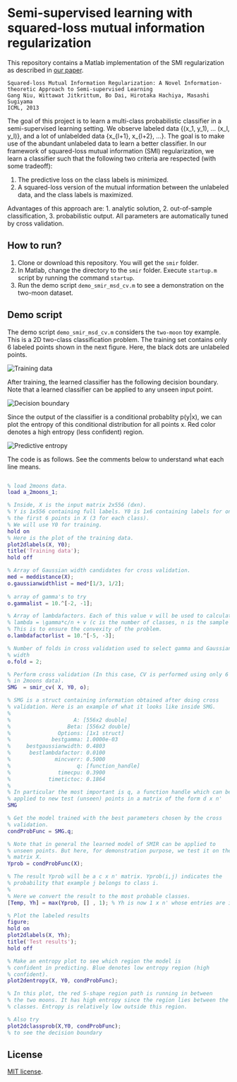 # Semi-supervised learning with squared-loss mutual information regularization

This repository contains a Matlab implementation of the SMI regularization as described in [our paper](http://jmlr.org/proceedings/papers/v28/niu13.pdf).

    Squared-loss Mutual Information Regularization: A Novel Information-theoretic Approach to Semi-supervised Learning
    Gang Niu, Wittawat Jitkrittum, Bo Dai, Hirotaka Hachiya, Masashi Sugiyama
    ICML, 2013

The goal of this project is to learn a multi-class probabilistic classifier in a semi-supervised learning setting. 
We observe labeled data {(x_1, y_1), ... (x_l, y_l)}, and a lot of unlabelded data {x_{l+1}, x_{l+2}, ...}. The goal is to make use of the abundant unlabeled data to learn a better classifier. 
In our framework of squared-loss mutual information (SMI) regularization, we learn a classifier such that the 
following two criteria are respected (with some tradeoff):

1. The predictive loss on the class labels is minimized.
2. A squared-loss version of the mutual information between the unlabeled data, and the class labels is maximized.

Advantages of this approach are: 1. analytic solution, 2. out-of-sample classification, 3. probabilistic output.
All parameters are automatically tuned by cross validation.

## How to run?
1. Clone or download this repository. You will get the `smir` folder.
2. In Matlab, change the directory to the `smir` folder. Execute `startup.m` script by running the command `startup`.
3. Run the demo script `demo_smir_msd_cv.m` to see a demonstration on the two-moon dataset.

## Demo script
The demo script `demo_smir_msd_cv.m` considers the  `two-moon` toy example.
This is a 2D two-class classification problem. 
The training set contains only 6 labeled points shown in the next figure.
Here, the black dots are unlabeled points.

![Training data](https://github.com/wittawatj/smir/blob/master/figs/2moon_training_600.jpg)

After training, the learned classifier has the following decision boundary.
Note that a learned classifier can be applied to any unseen input point.

![Decision boundary](https://github.com/wittawatj/smir/blob/master/figs/2moon_boundary_600.jpg)

Since the output of the classifier is a conditional probablity p(y|x), we can plot the entropy
of this conditional distribution for all points x. Red color denotes a high entropy (less confident) region.

![Predictive entropy](https://github.com/wittawatj/smir/blob/master/figs/2moon_entropy_600.jpg)



The code is as follows. See the comments below to understand what each line means.

```matlab

% load 2moons data. 
load a_2moons_1;

% Inside, X is the input matrix 2x556 (dxn).
% Y is 1x556 containing full labels. Y0 is 1x6 containing labels for only
% the first 6 points in X (3 for each class). 
% We will use Y0 for training. 
hold on 
% Here is the plot of the training data.
plot2dlabels(X, Y0);
title('Training data');
hold off

% Array of Gaussian width candidates for cross validation.
med = meddistance(X);
o.gaussianwidthlist = med*[1/3, 1/2];
    
% array of gamma's to try
o.gammalist = 10.^[-2, -1];

% Array of lambdafactors. Each of this value v will be used to calculate
% lambda = \gamma*c/n + v (c is the number of classes, n is the sample size).
% This is to ensure the convexity of the problem.
o.lambdafactorlist = 10.^[-5, -3];

% Number of folds in cross validation used to select gamma and Gaussian
% width
o.fold = 2;

% Perform cross validation (In this case, CV is performed using only 6 labeled points 
% in 2moons data). 
SMG  = smir_cv( X, Y0, o);

% SMG is a struct containing information obtained after doing cross
% validation. Here is an example of what it looks like inside SMG.
% 
%                    A: [556x2 double]
%                  Beta: [556x2 double]
%               Options: [1x1 struct]
%             bestgamma: 1.0000e-03
%     bestgaussianwidth: 0.4803
%      bestlambdafactor: 0.0100
%              mincverr: 0.5000
%                     q: [function_handle]
%               timecpu: 0.3900
%            timetictoc: 0.1864
% 
% In particular the most important is q, a function handle which can be
% applied to new test (unseen) points in a matrix of the form d x n'
SMG

% Get the model trained with the best parameters chosen by the cross
% validation.
condProbFunc = SMG.q;

% Note that in general the learned model of SMIR can be applied to
% unseen points. But here, for demonstration purpose, we test it on the 
% matrix X.
Yprob = condProbFunc(X);

% The result Yprob will be a c x n' matrix. Yprob(i,j) indicates the
% probability that example j belongs to class i.
% 
% Here we convert the result to the most probable classes.
[Temp, Yh] = max(Yprob, [] , 1); % Yh is now 1 x n' whose entries are in {1,..,c}

% Plot the labeled results 
figure; 
hold on 
plot2dlabels(X, Yh);
title('Test results');
hold off

% Make an entropy plot to see which region the model is
% confident in predicting. Blue denotes low entropy region (high
% confident).
plot2dentropy(X, Y0, condProbFunc);

% In this plot, the red S-shape region path is running in between
% the two moons. It has high entropy since the region lies between the two
% classes. Entropy is relatively low outside this region.

% Also try 
plot2dclassprob(X,Y0, condProbFunc);
% to see the decision boundary 

```

## License
[MIT license](https://github.com/wittawatj/interpretable-test/blob/master/LICENSE).
